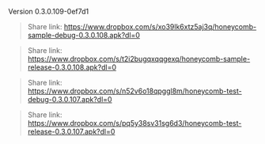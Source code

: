 Version 0.3.0.109-0ef7d1

 > Share link: https://www.dropbox.com/s/xo39lk6xtz5aj3q/honeycomb-sample-debug-0.3.0.108.apk?dl=0

 > Share link: https://www.dropbox.com/s/t2i2bugqxqqgexq/honeycomb-sample-release-0.3.0.108.apk?dl=0

 > Share link: https://www.dropbox.com/s/n52v6o18qpggl8m/honeycomb-test-debug-0.3.0.107.apk?dl=0

 > Share link: https://www.dropbox.com/s/pq5y38sv31sg6d3/honeycomb-test-release-0.3.0.107.apk?dl=0

